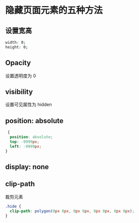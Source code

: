 # 隐藏页面元素的五种方法

## 设置宽高

```css
width: 0;
height: 0;
```

## Opacity

设置透明度为 0

## visibility

设置可见属性为 hidden

## position: absolute

```css
 {
  position: absolute;
  top: -9999px;
  left: -9999px;
}
```

## display: none

## clip-path

裁剪元素

```css
.hide {
  clip-path: polygon(0px 0px, 0px 0px, 0px 0px, 0px 0px);
}
```
